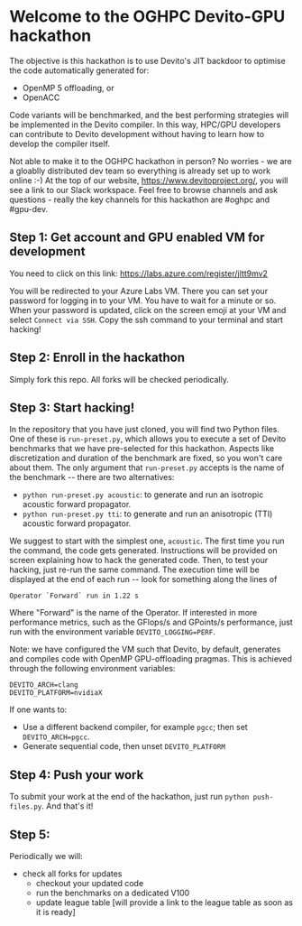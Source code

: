 # Welcome to the OGHPC Devito-GPU hackathon

The objective is this hackathon is to use Devito's JIT backdoor to optimise the code automatically generated for:
* OpenMP 5 offloading, or
* OpenACC

Code variants will be benchmarked, and the best performing strategies will be implemented in the Devito compiler. In this way, HPC/GPU developers can contribute to Devito development without having to learn how to develop the compiler itself.

Not able to make it to the OGHPC hackathon in person? No worries - we are a gloablly distributed dev team so everything is already set up to work online :-)
At the top of our website, https://www.devitoproject.org/, you will see a link to our Slack workspace. Feel free to browse channels and ask questions - really the key channels for this hackathon are \#oghpc and \#gpu-dev. 

## Step 1: Get account and GPU enabled VM for development
You need to click on this link:
https://labs.azure.com/register/jltt9mv2

You will be redirected to your Azure Labs VM.
There you can set your password for logging in to your VM.
You have to wait for a minute or so.
When your password is updated, click on the screen emoji at your VM and select
`Connect via SSH`. Copy the ssh command to your terminal
and start hacking!

## Step 2: Enroll in the hackathon
Simply fork this repo. All forks will be checked periodically.

## Step 3: Start hacking!
In the repository that you have just cloned, you will find two Python files.
One of these is `run-preset.py`, which allows you to execute a set of Devito
benchmarks that we have pre-selected for this hackathon. Aspects like
discretization and duration of the benchmark are fixed, so you won't care about
them. The only argument that `run-preset.py` accepts is the name of the
benchmark -- there are two alternatives:

* `python run-preset.py acoustic`: to generate and run an isotropic acoustic
  forward propagator.
* `python run-preset.py tti`: to generate and run an anisotropic (TTI) acoustic
  forward propagator.

We suggest to start with the simplest one, `acoustic`.  The first time you run
the command, the code gets generated. Instructions will be provided on screen
explaining how to hack the generated code. Then, to test your hacking, just
re-run the same command. The execution time will be displayed at the end of
each run -- look for something along the lines of
```
Operator `Forward` run in 1.22 s
```
Where "Forward" is the name of the Operator. If interested in more performance
metrics, such as the GFlops/s and GPoints/s performance, just run with the
environment variable ``DEVITO_LOGGING=PERF``.

Note: we have configured the VM such that Devito, by default, generates and
compiles code with OpenMP GPU-offloading pragmas. This is achieved through the
following environment variables:

```
DEVITO_ARCH=clang
DEVITO_PLATFORM=nvidiaX
```

If one wants to:

* Use a different backend compiler, for example `pgcc`; then set `DEVITO_ARCH=pgcc`.
* Generate sequential code, then unset `DEVITO_PLATFORM`


## Step 4: Push your work
To submit your work at the end of the hackathon, just run `python
push-files.py`.  And that's it!

## Step 5:
Periodically we will:
* check all forks for updates
  * checkout your updated code
  * run the benchmarks on a dedicated V100
  * update league table [will provide a link to the league table as soon as it is ready]
